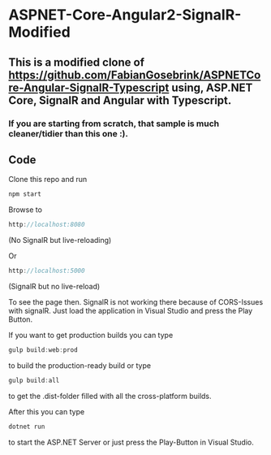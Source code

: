 # ASPNET-Core-Angular2-SignalR-Modified

## This is a modified clone of https://github.com/FabianGosebrink/ASPNETCore-Angular-SignalR-Typescript using, ASP.NET Core, SignalR and Angular with Typescript.

### If you are starting from scratch, that sample is much cleaner/tidier than this one :).


## Code

Clone this repo and run 

```javascript 
npm start
```

Browse to
```javascript 
http://localhost:8080
```  
(No SignalR but live-reloading)

Or
```javascript 
http://localhost:5000
```
(SignalR but no live-reload)

To see the page then. SignalR is not working there because of CORS-Issues with signalR. Just load the application in Visual Studio and press the Play Button.


If you want to get production builds you can type

```javascript
gulp build:web:prod 
```

to build the production-ready build or type 

```javascript
gulp build:all
```

to get the .dist-folder filled with all the cross-platform builds.

After this you can type 

```csharp
dotnet run
```

to start the ASP.NET Server or just press the Play-Button in Visual Studio.



